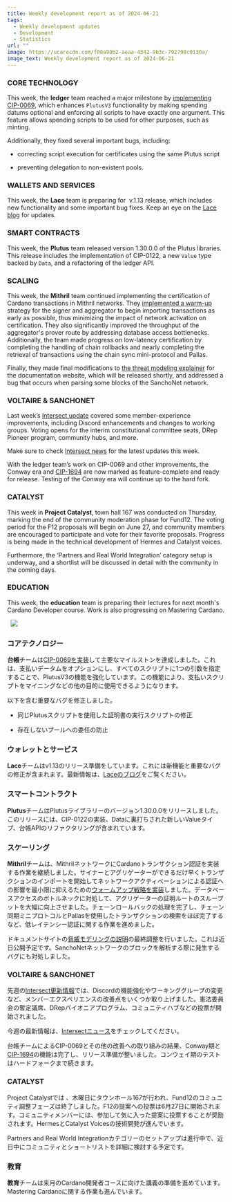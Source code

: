 ```yaml
---
title: Weekly development report as of 2024-06-21
tags:
  - Weekly development updates
  - Development
  - Statistics
url: ""
image: https://ucarecdn.com/f08a90b2-aeaa-4342-9b3c-792798c0130a/
image_text: Weekly development report as of 2024-06-21
---
```


### CORE TECHNOLOGY

This week, the **ledger** team reached a major milestone by [implementing CIP-0069](https://github.com/IntersectMBO/cardano-ledger/pull/4374), which enhances `PlutusV3` functionality by making spending datums optional and enforcing all scripts to have exactly one argument. This feature allows spending scripts to be used for other purposes, such as minting.

Additionally, they fixed several important bugs, including:

*   correcting script execution for certificates using the same Plutus script
    
*   preventing delegation to non-existent pools.
    

### WALLETS AND SERVICES

This week, the **Lace** team is preparing for  v.1.13 release, which includes new functionality and some important bug fixes. Keep an eye on the [Lace blog](https://www.lace.io/blog) for updates.

### SMART CONTRACTS

This week, the **Plutus** team released version 1.30.0.0 of the Plutus libraries. This release includes the implementation of CIP-0122, a new `Value` type backed by `Data`, and a refactoring of the ledger API.

### SCALING

This week, the **Mithril** team continued implementing the certification of Cardano transactions in Mithril networks. They [implemented a warm-up](https://github.com/input-output-hk/mithril/issues/1692) strategy for the signer and aggregator to begin importing transactions as early as possible, thus minimizing the impact of network activation on certification. They also significantly improved the throughput of the aggregator's prover route by addressing database access bottlenecks. Additionally, the team made progress on low-latency certification by completing the handling of chain rollbacks and nearly completing the retrieval of transactions using the chain sync mini-protocol and Pallas.

Finally, they made final modifications to [the threat modeling explainer](https://github.com/input-output-hk/mithril/issues/1350) for the documentation website, which will be released shortly, and addressed a bug that occurs when parsing some blocks of the SanchoNet network.

### VOLTAIRE & SANCHONET

Last week’s [Intersect update](https://www.intersectmbo.org/news/intersect-development-update-18-june-14th) covered some member-experience improvements, including Discord enhancements and changes to working groups. Voting opens for the interim constitutional committee seats, DRep Pioneer program, community hubs, and more. 

Make sure to check [Intersect news](https://www.intersectmbo.org/news) for the latest updates this week.

With the ledger team’s work on CIP-0069 and other improvements, the Conway era and [CIP-1694](https://github.com/cardano-foundation/CIPs/tree/master/CIP-1694) are now marked as feature-complete and ready for release. Testing of the Conway era will continue up to the hard fork.

### CATALYST

This week in **Project Catalyst**, town hall 167 was conducted on Thursday, marking the end of the community moderation phase for Fund12. The voting period for the F12 proposals will begin on June 27, and community members are encouraged to participate and vote for their favorite proposals. Progress is being made in the technical development of Hermes and Catalyst voices.

Furthermore, the ‘Partners and Real World Integration’ category setup is underway, and a shortlist will be discussed in detail with the community in the coming days.

### EDUCATION

This week, the **education** team is preparing their lectures for next month's Cardano Developer course. Work is also progressing on Mastering Cardano.  
  
  ![](https://ucarecdn.com/9af17437-efb3-4486-b220-d1d343cf503d/-/preview/-/format/auto/-/quality/smart/)

### コアテクノロジー

**台帳**チームは[CIP-0069を実装](https://github.com/IntersectMBO/cardano-ledger/pull/4374)して主要なマイルストンを達成しました。これは、支払いデータムをオプションにし、すべてのスクリプトに1つの引数を指定することで、PlutusV3の機能を強化しています。この機能により、支払いスクリプトをマイニングなどの他の目的に使用できるようになります。

以下を含む重要なバグを修正しました。

*   同じPlutusスクリプトを使用した証明書の実行スクリプトの修正
    
*   存在しないプールへの委任の防止
    

### ウォレットとサービス

**Lace**チームはv1.13のリリース準備をしています。これには新機能と重要なバグの修正が含まれます。最新情報は、[Laceのブログ](https://www.lace.io/blog)をご覧ください。

### スマートコントラクト

**Plutus**チームはPlutusライブラリーのバージョン1.30.0.0をリリースしました。このリリースには、CIP-0122の実装、Dataに裏打ちされた新しいValueタイプ、台帳APIのリファクタリングが含まれています。

### スケーリング

**Mithril**チームは、MithrilネットワークにCardanoトランザクション認証を実装する作業を継続しました。サイナーとアグリゲーターができるだけ早くトランザクションのインポートを開始してネットワークアクティベーションによる認証への影響を最小限に抑えるための[ウォームアップ戦略を実装](https://github.com/input-output-hk/mithril/issues/1692)しました。データベースアクセスのボトルネックに対処して、アグリゲーターの証明ルートのスループットを大幅に向上させました。チェーンロールバックの処理を完了し、チェーン同期ミニプロトコルとPallasを使用したトランザクションの検索をほぼ完了するなど、低レイテンシー認証に関する作業を進めました。

ドキュメントサイトの[脅威モデリングの説明](https://github.com/input-output-hk/mithril/issues/1350)の最終調整を行いました。これは近日公開予定です。SanchoNetネットワークのブロックを解析する際に発生するバグにも対処しました。

### VOLTAIRE & SANCHONET

先週の[Intersect更新情報](https://www.intersectmbo.org/news/intersect-development-update-18-june-14th)では、Discordの機能強化やワーキンググループの変更など、メンバーエクスペリエンスの改善点をいくつか取り上げました。憲法委員会の暫定議席、DRepパイオニアプログラム、コミュニティハブなどの投票が開始されました。 

今週の最新情報は、[Intersectニュース](https://www.intersectmbo.org/news)をチェックしてください。

台帳チームによるCIP-0069とその他の改善への取り組みの結果、Conway期と[CIP-1694](https://github.com/cardano-foundation/CIPs/tree/master/CIP-1694)の機能は完了し、リリース準備が整いました。コンウェイ期のテストはハードフォークまで続きます。

### CATALYST

Project Catalystでは 、木曜日にタウンホール167が行われ、Fund12のコミュニティ調整フェーズは終了しました。F12の提案への投票は6月27日に開始されます。コミュニティメンバーには、参加して気に入った提案に投票することが奨励されます。HermesとCatalyst Voicesの技術開発が進んでいます。

Partners and Real World Integrationカテゴリーのセットアップは進行中で、近日中にコミュニティとショートリストを詳細に検討する予定です。

### 教育

**教育**チームは来月のCardano開発者コースに向けた講義の準備を進めています。Mastering Cardanoに関する作業も進んでいます。
